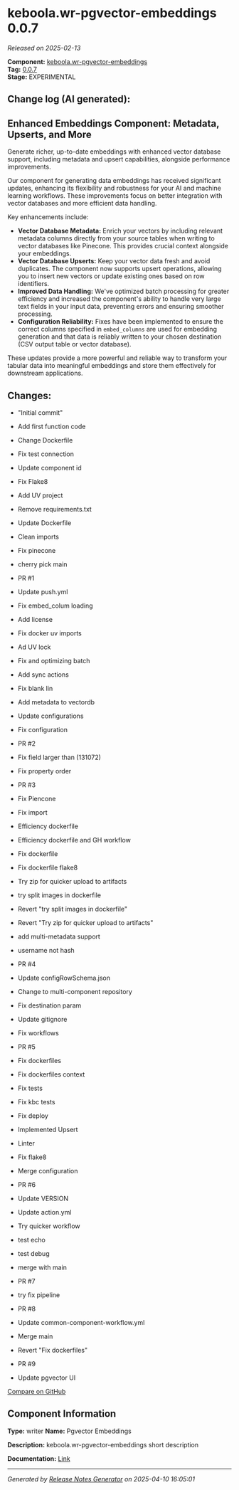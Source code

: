#  keboola.wr-pgvector-embeddings 0.0.7

_Released on 2025-02-13_

**Component:** [keboola.wr-pgvector-embeddings](https://github.com/keboola/component-embeddings-v2)  
**Tag:** [0.0.7](https://github.com/keboola/component-embeddings-v2/releases/tag/0.0.7)  
**Stage:** EXPERIMENTAL


## Change log (AI generated):
## Enhanced Embeddings Component: Metadata, Upserts, and More

Generate richer, up-to-date embeddings with enhanced vector database support, including metadata and upsert capabilities, alongside performance improvements.

Our component for generating data embeddings has received significant updates, enhancing its flexibility and robustness for your AI and machine learning workflows. These improvements focus on better integration with vector databases and more efficient data handling.

Key enhancements include:

*   **Vector Database Metadata:** Enrich your vectors by including relevant metadata columns directly from your source tables when writing to vector databases like Pinecone. This provides crucial context alongside your embeddings.
*   **Vector Database Upserts:** Keep your vector data fresh and avoid duplicates. The component now supports upsert operations, allowing you to insert new vectors or update existing ones based on row identifiers.
*   **Improved Data Handling:** We've optimized batch processing for greater efficiency and increased the component's ability to handle very large text fields in your input data, preventing errors and ensuring smoother processing.
*   **Configuration Reliability:** Fixes have been implemented to ensure the correct columns specified in `embed_columns` are used for embedding generation and that data is reliably written to your chosen destination (CSV output table or vector database).

These updates provide a more powerful and reliable way to transform your tabular data into meaningful embeddings and store them effectively for downstream applications.



## Changes:



- "Initial commit" 




- Add first function code 




- Change Dockerfile 




- Fix test connection 




- Update component id 




- Fix Flake8 




- Add UV project 




- Remove requirements.txt 




- Update Dockerfile 




- Clean imports 




- Fix pinecone 




- cherry pick main 




- PR #1 




- Update push.yml 






- Fix embed_colum loading 




- Add license 




- Fix docker uv imports 




- Ad UV lock 




- Fix and optimizing batch 




- Add sync actions 




- Fix blank lin 




- Add metadata to vectordb 




- Update configurations 




- Fix configuration 




- PR #2 








- Fix field larger than (131072) 




- Fix property order 






- PR #3 




- Fix Piencone 




- Fix import 




- Efficiency dockerfile 




- Efficiency dockerfile and GH workflow 






- Fix dockerfile 




- Fix dockerfile flake8 




- Try zip for quicker upload to artifacts 




- try split images in dockerfile 




- Revert "try split images in dockerfile" 




- Revert "Try zip for quicker upload to artifacts" 




- add multi-metadata support 




- username not hash 








- PR #4 




- Update configRowSchema.json 




- Change to multi-component repository 




- Fix destination param 




- Update gitignore 




- Fix workflows 






- PR #5 








- Fix dockerfiles 






- Fix dockerfiles context 






- Fix tests 




- Fix kbc tests 




- Fix deploy 






- Implemented Upsert 




- Linter 




- Fix flake8 




- Merge configuration 




- PR #6 




- Update VERSION 






- Update action.yml 








- Try quicker workflow 




- test echo 




- test debug 






- merge with main 




- PR #7 




- try fix pipeline 




- PR #8 








- Update common-component-workflow.yml 
















- Merge main 






- Revert "Fix dockerfiles" 






- PR #9 








- Update pgvector UI 









[Compare on GitHub](https://github.com/keboola/component-embeddings-v2/compare/initial...0.0.7)



## Component Information
**Type:** writer
**Name:** Pgvector Embeddings

**Description:** keboola.wr-pgvector-embeddings short description


**Documentation:** [Link](https://github.com/keboola/component-embeddings-v2/blob/master/README.md)



---
_Generated by [Release Notes Generator](https://github.com/keboola/release-notes-generator)
on 2025-04-10 16:05:01_